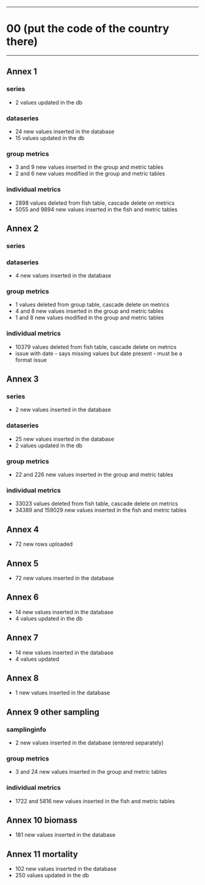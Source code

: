 -----------------------------------------------------------
# 00 (put the code of the country there) 
-----------------------------------------------------------

## Annex 1

### series
* 2 values updated in the db

### dataseries
* 24 new values inserted in the database
* 15 values updated in the db

### group metrics
*  3 and 9 new values inserted in the group and metric tables
*  2 and 6 new values modified in the group and metric tables

### individual metrics
* 2898 values deleted from fish table, cascade delete on metrics
*  5055 and 9894 new values inserted in the fish and metric tables
## Annex 2

### series

### dataseries
*  4 new values inserted in the database

### group metrics
*  1 values deleted from group table, cascade delete on metrics
*  4 and 8 new values inserted in the group and metric tables
*  1 and 8 new values modified in the group and metric tables

### individual metrics
* 10379 values deleted from fish table, cascade delete on metrics
* issue with date - says missing values but date present - must be a format issue

## Annex 3

### series
*  2 new values inserted in the database
### dataseries
*  25 new values inserted in the database
*  2 values updated in the db

### group metrics
*  22 and 226 new values inserted in the group and metric tables

### individual metrics
* 33023 values deleted from fish table, cascade delete on metrics
* 34389 and 159029 new values inserted in the fish and metric tables


## Annex 4

* 72 new rows uploaded

## Annex 5
* 72 new values inserted in the database


## Annex 6

*  14 new values inserted in the database
*  4 values updated in the db

## Annex 7
* 14 new values inserted in the database
* 4 values updated 


## Annex 8

*  1 new values inserted in the database

## Annex 9 other sampling

### samplinginfo
*  2 new values inserted in the database
(entered separately)
### group metrics
*  3 and 24 new values inserted in the group and metric tables

### individual metrics
* 1722 and 5816 new values inserted in the fish and metric tables

## Annex 10 biomass
* 181 new values inserted in the database

## Annex 11 mortality
* 102 new values inserted in the database
* 250 values updated in the db
